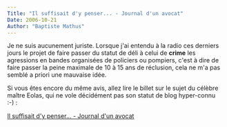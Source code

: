 ```yaml
---
Title: "Il suffisait d'y penser... - Journal d'un avocat"
Date: 2006-10-21
Author: "Baptiste Mathus"
---
```




Je ne suis aucunement juriste. Lorsque j'ai entendu à la radio ces
derniers jours le projet de faire passer du statut de déli à celui de
**crime** les agressions en bandes organisées de policiers ou pompiers,
c'est à dire de faire passer la peine maximale de 10 à 15 ans de
réclusion, cela ne m'a pas semblé a priori une mauvaise idée.

Si vous êtes encore du même avis, allez lire le billet sur le sujet du
célèbre maître Eolas, qui ne vole décidément pas son statut de blog
hyper-connu :-) :

[Il suffisait d'y penser... - Journal d'un
avocat](http://maitre.eolas.free.fr/journal/index.php?2006/10/19/451-il-suffisait-d-y-penser)


